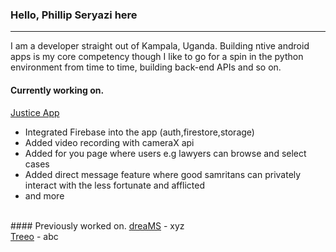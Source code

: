 ### Hello, Phillip Seryazi here
---
I am a developer straight out of Kampala, Uganda. Building ntive android apps is my core competency though I like to go for a spin in the python environment from time to time, building back-end APIs and so on.

#### Currently working on.
<a href="https://github.com/phillipseryazi/JusticeApp">Justice App</a>
- Integrated Firebase into the app (auth,firestore,storage)
- Added video recording with cameraX api
- Added for you page where users e.g lawyers can browse and select cases
- Added direct message feature where good samritans can privately interact with the less fortunate and afflicted
- and more
<br>
#### Previously worked on.
<a href="https://healios.io/dreams/">dreaMS</a>
- xyz
<br>
<a href="https://play.google.com/store/apps/details?id=org.treeo.treeo">Treeo</a>
- abc

